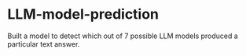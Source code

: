 # LLM-model-prediction
Built a model to detect which out of 7 possible LLM models produced a particular text answer.
